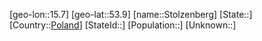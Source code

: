 ﻿---
location: [53.9,15.7]
type: City
tags:
- geo/City


SpocWebEntityId: 34589
isDeleted: false
confidential: public

---
[geo-lon::15.7]
[geo-lat::53.9]
[name::Stolzenberg]
[State::]
[Country::[Poland](geo/Continent/Europe/Poland.md)]
[StateId::]
[Population::]
[Unknown::]

